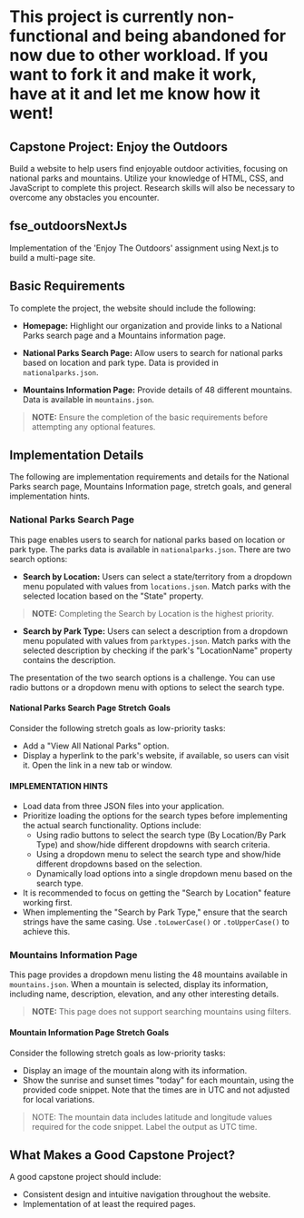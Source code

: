 # This project is currently non-functional and being abandoned for now due to other workload.  If you want to fork it and make it work, have at it and let me know how it went!

## Capstone Project: Enjoy the Outdoors

Build a website to help users find enjoyable outdoor activities, focusing on national parks and mountains. Utilize your knowledge of HTML, CSS, and JavaScript to complete this project. Research skills will also be necessary to overcome any obstacles you encounter.

## fse_outdoorsNextJs

Implementation of the 'Enjoy The Outdoors' assignment using Next.js to build a multi-page site.

## Basic Requirements

To complete the project, the website should include the following:

- **Homepage:** Highlight our organization and provide links to a National Parks search page and a Mountains information page.

- **National Parks Search Page:** Allow users to search for national parks based on location and park type. Data is provided in `nationalparks.json`.

- **Mountains Information Page:** Provide details of 48 different mountains. Data is available in `mountains.json`.

> **NOTE:** Ensure the completion of the basic requirements before attempting any optional features.

## Implementation Details

The following are implementation requirements and details for the National Parks search page, Mountains Information page, stretch goals, and general implementation hints.

### National Parks Search Page

This page enables users to search for national parks based on location or park type. The parks data is available in `nationalparks.json`. There are two search options:

- **Search by Location:** Users can select a state/territory from a dropdown menu populated with values from `locations.json`. Match parks with the selected location based on the "State" property.

> **NOTE:** Completing the Search by Location is the highest priority.

- **Search by Park Type:** Users can select a description from a dropdown menu populated with values from `parktypes.json`. Match parks with the selected description by checking if the park's "LocationName" property contains the description.

The presentation of the two search options is a challenge. You can use radio buttons or a dropdown menu with options to select the search type.

#### National Parks Search Page Stretch Goals

Consider the following stretch goals as low-priority tasks:

- Add a "View All National Parks" option.
- Display a hyperlink to the park's website, if available, so users can visit it. Open the link in a new tab or window.

#### IMPLEMENTATION HINTS

- Load data from three JSON files into your application.
- Prioritize loading the options for the search types before implementing the actual search functionality. Options include:
  - Using radio buttons to select the search type (By Location/By Park Type) and show/hide different dropdowns with search criteria.
  - Using a dropdown menu to select the search type and show/hide different dropdowns based on the selection.
  - Dynamically load options into a single dropdown menu based on the search type.
- It is recommended to focus on getting the "Search by Location" feature working first.
- When implementing the "Search by Park Type," ensure that the search strings have the same casing. Use `.toLowerCase()` or `.toUpperCase()` to achieve this.

### Mountains Information Page

This page provides a dropdown menu listing the 48 mountains available in `mountains.json`. When a mountain is selected, display its information, including name, description, elevation, and any other interesting details.

> **NOTE:** This page does not support searching mountains using filters.

#### Mountain Information Page Stretch Goals

Consider the following stretch goals as low-priority tasks:

- Display an image of the mountain along with its information.
- Show the sunrise and sunset times "today" for each mountain, using the provided code snippet. Note that the times are in UTC and not adjusted for local variations.

> NOTE: The mountain data includes latitude and longitude values required for the code snippet. Label the output as UTC time.

## What Makes a Good Capstone Project?

A good capstone project should include:

- Consistent design and intuitive navigation throughout the website.
- Implementation of at least the required pages.
